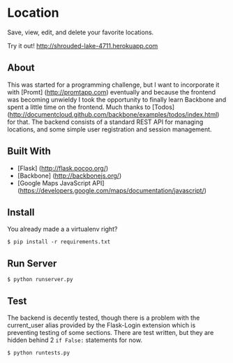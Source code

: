 Location
========

Save, view, edit, and delete your favorite locations.

Try it out! http://shrouded-lake-4711.herokuapp.com

About
-----
This was started for a programming challenge, but I want to incorporate it
with [Promt] (http://promtapp.com) eventually and because the frontend was
becoming unwieldy I took the opportunity to finally learn Backbone and spent
a little time on the frontend. Much thanks to
[Todos] (http://documentcloud.github.com/backbone/examples/todos/index.html) for that.
The backend consists of a standard REST API for managing locations, and some
simple user registration and session management.

Built With
----------
 * [Flask] (http://flask.pocoo.org/)
 * [Backbone] (http://backbonejs.org/)
 * [Google Maps JavaScript API] (https://developers.google.com/maps/documentation/javascript/)

Install
-------
You already made a a virtualenv right?

```shell
$ pip install -r requirements.txt
```

Run Server
-------
```shell
$ python runserver.py
```

Test
----
The backend is decently tested, though there is a problem with the current_user
alias provided by the Flask-Login extension which is preventing testing of some sections.
There are test written, but they are hidden behind 2 `if False:` statements for now.

```shell
$ python runtests.py
```
